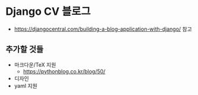 # Django CV 블로그
* https://djangocentral.com/building-a-blog-application-with-django/ 참고

## 추가할 것들
* 마크다운/TeX 지원
    * https://pythonblog.co.kr/blog/50/
* 디자인
* yaml 지원
